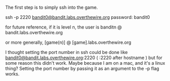 The first step is to simply ssh into the game.

ssh -p 2220 bandit0@bandit.labs.overthewire.org
password: bandit0

for future reference, if it is level n, the user is banditn @ bandit.labs.overthewire.org

or more generally, [game(n)] @ [game].labs.overthewire.org

I thought setting the port number in ssh could be done like 
bandit0@bandit.labs.overthewire.org:2220 ( :2220 after hostname ) but for some 
reason this didn't work. Maybe because I am on a mac, and it's a linux thing? 
Setting the port number by passing it as an argument to the -p flag works.
